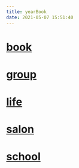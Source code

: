 ```yaml
---
title: yearBook
date: 2021-05-07 15:51:40
---
```

# [book](book)  
# [group](group)  
# [life](life)  
# [salon](salon)  
# [school](school)  
